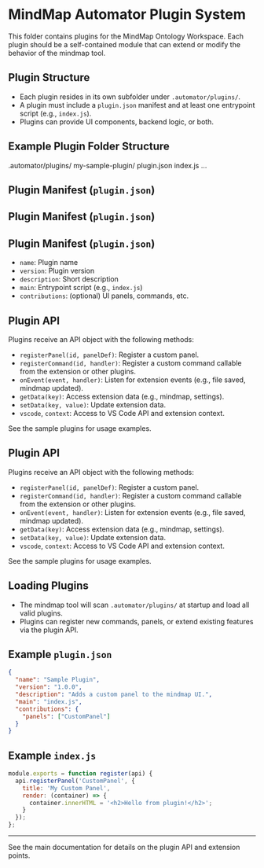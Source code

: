 # MindMap Automator Plugin System

This folder contains plugins for the MindMap Ontology Workspace. Each plugin should be a self-contained module that can extend or modify the behavior of the mindmap tool.

## Plugin Structure
- Each plugin resides in its own subfolder under `.automator/plugins/`.
- A plugin must include a `plugin.json` manifest and at least one entrypoint script (e.g., `index.js`).
- Plugins can provide UI components, backend logic, or both.

## Example Plugin Folder Structure

.automator/plugins/
  my-sample-plugin/
    plugin.json
    index.js
    ...

## Plugin Manifest (`plugin.json`)

## Plugin Manifest (`plugin.json`)

## Plugin Manifest (`plugin.json`)
- `name`: Plugin name
- `version`: Plugin version
- `description`: Short description
- `main`: Entrypoint script (e.g., `index.js`)
- `contributions`: (optional) UI panels, commands, etc.

## Plugin API
Plugins receive an API object with the following methods:
- `registerPanel(id, panelDef)`: Register a custom panel.
- `registerCommand(id, handler)`: Register a custom command callable from the extension or other plugins.
- `onEvent(event, handler)`: Listen for extension events (e.g., file saved, mindmap updated).
- `getData(key)`: Access extension data (e.g., mindmap, settings).
- `setData(key, value)`: Update extension data.
- `vscode`, `context`: Access to VS Code API and extension context.

See the sample plugins for usage examples.

## Plugin API
Plugins receive an API object with the following methods:
- `registerPanel(id, panelDef)`: Register a custom panel.
- `registerCommand(id, handler)`: Register a custom command callable from the extension or other plugins.
- `onEvent(event, handler)`: Listen for extension events (e.g., file saved, mindmap updated).
- `getData(key)`: Access extension data (e.g., mindmap, settings).
- `setData(key, value)`: Update extension data.
- `vscode`, `context`: Access to VS Code API and extension context.

See the sample plugins for usage examples.

## Loading Plugins
- The mindmap tool will scan `.automator/plugins/` at startup and load all valid plugins.
- Plugins can register new commands, panels, or extend existing features via the plugin API.

## Example `plugin.json`
```json
{
  "name": "Sample Plugin",
  "version": "1.0.0",
  "description": "Adds a custom panel to the mindmap UI.",
  "main": "index.js",
  "contributions": {
    "panels": ["CustomPanel"]
  }
}
```

## Example `index.js`
```js
module.exports = function register(api) {
  api.registerPanel('CustomPanel', {
    title: 'My Custom Panel',
    render: (container) => {
      container.innerHTML = '<h2>Hello from plugin!</h2>';
    }
  });
};
```

---

See the main documentation for details on the plugin API and extension points.
